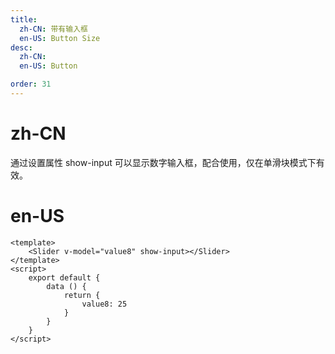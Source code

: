 ```yaml
---
title:
  zh-CN: 带有输入框
  en-US: Button Size
desc:
  zh-CN:
  en-US: Button

order: 31
---
```


# zh-CN
通过设置属性 show-input 可以显示数字输入框，配合使用，仅在单滑块模式下有效。

# en-US



```vue
<template>
    <Slider v-model="value8" show-input></Slider>
</template>
<script>
    export default {
        data () {
            return {
                value8: 25
            }
        }
    }
</script>

```
